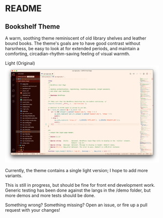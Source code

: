 # README
## Bookshelf Theme

A warm, soothing theme reminiscent of old library shelves and leather bound books. The theme's goals are to have good contrast without harsnhess, be easy to look at for extended periods, and maintain a comforting, circadian-rhythm-saving feeling of visual warmth.

Light (Original)
![Screenshot of Bookshelf Theme](https://raw.githubusercontent.com/tobybot/VSCode-Bookshelf-Theme/master/Screenshot.png)

Currently, the theme contains a single light version; I hope to add more variants.

This is still in progress, but should be fine for front end development work. Generic testing has been done against the langs in the /demo folder, but more demos and more tests should be done.

Something wrong? Something missing? Open an issue, or fire up a pull request with your changes!